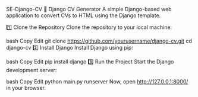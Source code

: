 SE-Django-CV
📝 Django CV Generator
A simple Django-based web application to convert CVs to HTML using the Django template.

1️⃣ Clone the Repository
Clone the repository to your local machine:

bash
Copy
Edit
git clone https://github.com/yourusername/django-cv.git
cd django-cv
2️⃣ Install Django
Install Django using pip:

bash
Copy
Edit
pip install django
3️⃣ Run the Project
Start the Django development server:

bash
Copy
Edit
python main.py runserver
Now, open http://127.0.0.1:8000/ in your browser.
